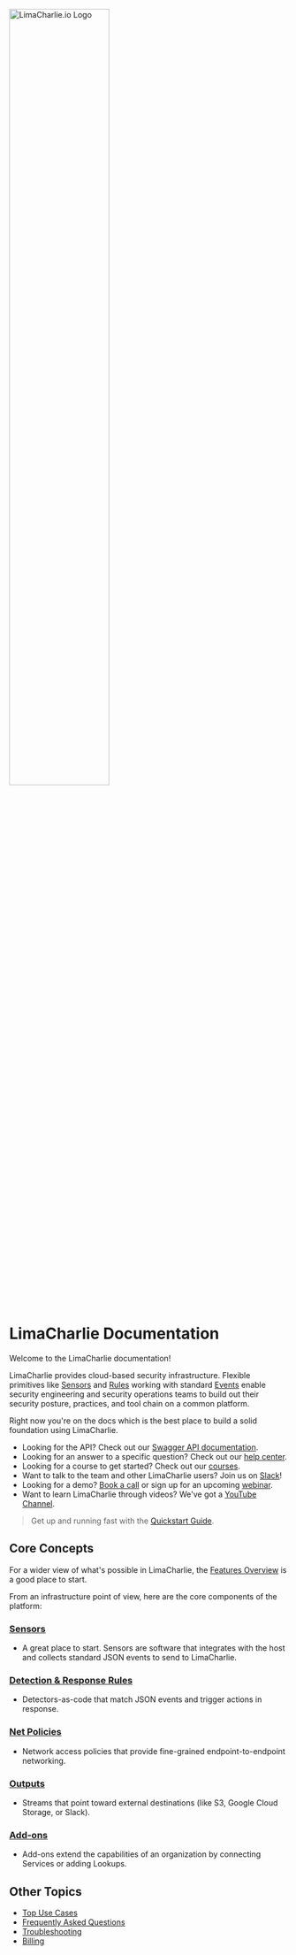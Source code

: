 <img src="https://storage.googleapis.com/lc-edu/content/images/logos/logo_w_text-horizontal.png"
     alt="LimaCharlie.io Logo"
     style="width: 60%" />
 
# LimaCharlie Documentation

Welcome to the LimaCharlie documentation!

LimaCharlie provides cloud-based security infrastructure. Flexible primitives like [Sensors](sensors.md) and [Rules](dr.md) working with standard [Events](events-overview.md) enable security engineering and security operations teams to build out their security posture, practices, and tool chain on a common platform.

Right now you're on the docs which is the best place to build a solid foundation using LimaCharlie. 

* Looking for the API? Check out our [Swagger API documentation](https://doc.limacharlie.io/docs/api/container/static/swagger/v1/swagger.jsonhttps://doc.limacharlie.io/docs/api/container/static/swagger/v1/swagger.json).
* Looking for an answer to a specific question? Check out our [help center](https://help.limacharlie.io).
* Looking for a course to get started? Check out our [courses](https://edu.limacharlie.io/).
* Want to talk to the team and other LimaCharlie users? Join us on [Slack](https://slack.limacharlie.io)!
* Looking for a demo? [Book a call](https://calendly.com/limacharlie-demo) or sign up for an upcoming [webinar](https://www.limacharlie.io/webinar).
* Want to learn LimaCharlie through videos? We've got a [YouTube Channel](https://www.youtube.com/limacharlieio).

> Get up and running fast with the [Quickstart Guide](lcc_quick_start.md).

## Core Concepts

For a wider view of what's possible in LimaCharlie, the [Features Overview](features.md) is a good place to start.

From an infrastructure point of view, here are the core components of the platform:

### [Sensors](sensors.md)

* A great place to start. Sensors are software that integrates with the host and collects standard JSON events to send to LimaCharlie.

### [Detection & Response Rules](dr.md)

* Detectors-as-code that match JSON events and trigger actions in response.

### [Net Policies](dr.md)

* Network access policies that provide fine-grained endpoint-to-endpoint networking.

### [Outputs](outputs.md)

* Streams that point toward external destinations (like S3, Google Cloud Storage, or Slack).

### [Add-ons](user_addons.md)

* Add-ons extend the capabilities of an organization by connecting Services or adding Lookups.

## Other Topics

* [Top Use Cases](./top-use-cases.md)
* [Frequently Asked Questions](./faq.md)
* [Troubleshooting](./troubleshooting.md)
* [Billing](./billing.md)
